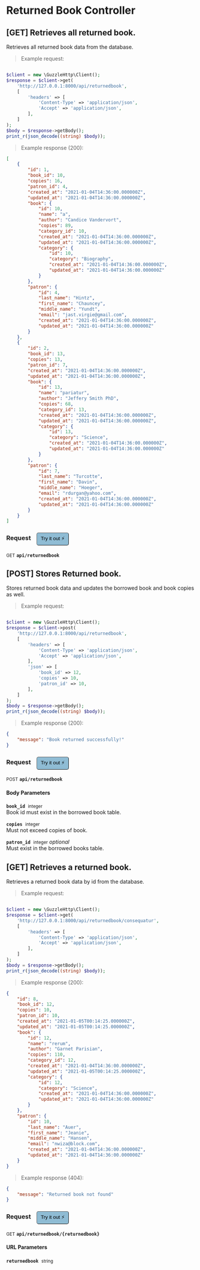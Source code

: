 # Returned Book Controller


## [GET] Retrieves all returned book.


Retrieves all returned book data from the database.

> Example request:

```php

$client = new \GuzzleHttp\Client();
$response = $client->get(
    'http://127.0.0.1:8000/api/returnedbook',
    [
        'headers' => [
            'Content-Type' => 'application/json',
            'Accept' => 'application/json',
        ],
    ]
);
$body = $response->getBody();
print_r(json_decode((string) $body));
```


> Example response (200):

```json
[
    {
        "id": 1,
        "book_id": 10,
        "copies": 16,
        "patron_id": 4,
        "created_at": "2021-01-04T14:36:00.000000Z",
        "updated_at": "2021-01-04T14:36:00.000000Z",
        "book": {
            "id": 10,
            "name": "a",
            "author": "Candice Vandervort",
            "copies": 89,
            "category_id": 10,
            "created_at": "2021-01-04T14:36:00.000000Z",
            "updated_at": "2021-01-04T14:36:00.000000Z",
            "category": {
                "id": 10,
                "category": "Biography",
                "created_at": "2021-01-04T14:36:00.000000Z",
                "updated_at": "2021-01-04T14:36:00.000000Z"
            }
        },
        "patron": {
            "id": 4,
            "last_name": "Hintz",
            "first_name": "Chauncey",
            "middle_name": "Yundt",
            "email": "jast.virgie@gmail.com",
            "created_at": "2021-01-04T14:36:00.000000Z",
            "updated_at": "2021-01-04T14:36:00.000000Z"
        }
    },
    {
        "id": 2,
        "book_id": 13,
        "copies": 13,
        "patron_id": 7,
        "created_at": "2021-01-04T14:36:00.000000Z",
        "updated_at": "2021-01-04T14:36:00.000000Z",
        "book": {
            "id": 13,
            "name": "pariatur",
            "author": "Jeffery Smith PhD",
            "copies": 68,
            "category_id": 13,
            "created_at": "2021-01-04T14:36:00.000000Z",
            "updated_at": "2021-01-04T14:36:00.000000Z",
            "category": {
                "id": 13,
                "category": "Science",
                "created_at": "2021-01-04T14:36:00.000000Z",
                "updated_at": "2021-01-04T14:36:00.000000Z"
            }
        },
        "patron": {
            "id": 7,
            "last_name": "Turcotte",
            "first_name": "Davin",
            "middle_name": "Hoeger",
            "email": "rdurgan@yahoo.com",
            "created_at": "2021-01-04T14:36:00.000000Z",
            "updated_at": "2021-01-04T14:36:00.000000Z"
        }
    }
]
```
<div id="execution-results-GETapi-returnedbook" hidden>
    <blockquote>Received response<span id="execution-response-status-GETapi-returnedbook"></span>:</blockquote>
    <pre class="json"><code id="execution-response-content-GETapi-returnedbook"></code></pre>
</div>
<div id="execution-error-GETapi-returnedbook" hidden>
    <blockquote>Request failed with error:</blockquote>
    <pre><code id="execution-error-message-GETapi-returnedbook"></code></pre>
</div>
<form id="form-GETapi-returnedbook" data-method="GET" data-path="api/returnedbook" data-authed="0" data-hasfiles="0" data-headers='{"Content-Type":"application\/json","Accept":"application\/json"}' onsubmit="event.preventDefault(); executeTryOut('GETapi-returnedbook', this);">
<h3>
    Request&nbsp;&nbsp;&nbsp;
        <button type="button" style="background-color: #8fbcd4; padding: 5px 10px; border-radius: 5px; border-width: thin;" id="btn-tryout-GETapi-returnedbook" onclick="tryItOut('GETapi-returnedbook');">Try it out ⚡</button>
    <button type="button" style="background-color: #c97a7e; padding: 5px 10px; border-radius: 5px; border-width: thin;" id="btn-canceltryout-GETapi-returnedbook" onclick="cancelTryOut('GETapi-returnedbook');" hidden>Cancel</button>&nbsp;&nbsp;
    <button type="submit" style="background-color: #6ac174; padding: 5px 10px; border-radius: 5px; border-width: thin;" id="btn-executetryout-GETapi-returnedbook" hidden>Send Request 💥</button>
    </h3>
<p>
<small class="badge badge-green">GET</small>
 <b><code>api/returnedbook</code></b>
</p>
</form>


## [POST] Stores Returned book.


Stores returned book data and updates the borrowed book and book copies as well.

> Example request:

```php

$client = new \GuzzleHttp\Client();
$response = $client->post(
    'http://127.0.0.1:8000/api/returnedbook',
    [
        'headers' => [
            'Content-Type' => 'application/json',
            'Accept' => 'application/json',
        ],
        'json' => [
            'book_id' => 12,
            'copies' => 10,
            'patron_id' => 10,
        ],
    ]
);
$body = $response->getBody();
print_r(json_decode((string) $body));
```


> Example response (200):

```json
{
    "message": "Book returned successfully!"
}
```
<div id="execution-results-POSTapi-returnedbook" hidden>
    <blockquote>Received response<span id="execution-response-status-POSTapi-returnedbook"></span>:</blockquote>
    <pre class="json"><code id="execution-response-content-POSTapi-returnedbook"></code></pre>
</div>
<div id="execution-error-POSTapi-returnedbook" hidden>
    <blockquote>Request failed with error:</blockquote>
    <pre><code id="execution-error-message-POSTapi-returnedbook"></code></pre>
</div>
<form id="form-POSTapi-returnedbook" data-method="POST" data-path="api/returnedbook" data-authed="0" data-hasfiles="0" data-headers='{"Content-Type":"application\/json","Accept":"application\/json"}' onsubmit="event.preventDefault(); executeTryOut('POSTapi-returnedbook', this);">
<h3>
    Request&nbsp;&nbsp;&nbsp;
        <button type="button" style="background-color: #8fbcd4; padding: 5px 10px; border-radius: 5px; border-width: thin;" id="btn-tryout-POSTapi-returnedbook" onclick="tryItOut('POSTapi-returnedbook');">Try it out ⚡</button>
    <button type="button" style="background-color: #c97a7e; padding: 5px 10px; border-radius: 5px; border-width: thin;" id="btn-canceltryout-POSTapi-returnedbook" onclick="cancelTryOut('POSTapi-returnedbook');" hidden>Cancel</button>&nbsp;&nbsp;
    <button type="submit" style="background-color: #6ac174; padding: 5px 10px; border-radius: 5px; border-width: thin;" id="btn-executetryout-POSTapi-returnedbook" hidden>Send Request 💥</button>
    </h3>
<p>
<small class="badge badge-black">POST</small>
 <b><code>api/returnedbook</code></b>
</p>
<h4 class="fancy-heading-panel"><b>Body Parameters</b></h4>
<p>
<b><code>book_id</code></b>&nbsp;&nbsp;<small>integer</small>  &nbsp;
<input type="number" name="book_id" data-endpoint="POSTapi-returnedbook" data-component="body" required  hidden>
<br>
Book id must exist in the borrowed book table.</p>
<p>
<b><code>copies</code></b>&nbsp;&nbsp;<small>integer</small>  &nbsp;
<input type="number" name="copies" data-endpoint="POSTapi-returnedbook" data-component="body" required  hidden>
<br>
Must not exceed copies of book.</p>
<p>
<b><code>patron_id</code></b>&nbsp;&nbsp;<small>integer</small>     <i>optional</i> &nbsp;
<input type="number" name="patron_id" data-endpoint="POSTapi-returnedbook" data-component="body"  hidden>
<br>
Must exist in the borrowed books table.</p>

</form>


## [GET] Retrieves a returned book.


Retrieves a returned book data by id from the database.

> Example request:

```php

$client = new \GuzzleHttp\Client();
$response = $client->get(
    'http://127.0.0.1:8000/api/returnedbook/consequatur',
    [
        'headers' => [
            'Content-Type' => 'application/json',
            'Accept' => 'application/json',
        ],
    ]
);
$body = $response->getBody();
print_r(json_decode((string) $body));
```


> Example response (200):

```json
{
    "id": 8,
    "book_id": 12,
    "copies": 10,
    "patron_id": 10,
    "created_at": "2021-01-05T00:14:25.000000Z",
    "updated_at": "2021-01-05T00:14:25.000000Z",
    "book": {
        "id": 12,
        "name": "rerum",
        "author": "Garnet Parisian",
        "copies": 110,
        "category_id": 12,
        "created_at": "2021-01-04T14:36:00.000000Z",
        "updated_at": "2021-01-05T00:14:25.000000Z",
        "category": {
            "id": 12,
            "category": "Science",
            "created_at": "2021-01-04T14:36:00.000000Z",
            "updated_at": "2021-01-04T14:36:00.000000Z"
        }
    },
    "patron": {
        "id": 10,
        "last_name": "Auer",
        "first_name": "Jeanie",
        "middle_name": "Hansen",
        "email": "nwiza@block.com",
        "created_at": "2021-01-04T14:36:00.000000Z",
        "updated_at": "2021-01-04T14:36:00.000000Z"
    }
}
```
> Example response (404):

```json
{
    "message": "Returned book not found"
}
```
<div id="execution-results-GETapi-returnedbook--returnedbook-" hidden>
    <blockquote>Received response<span id="execution-response-status-GETapi-returnedbook--returnedbook-"></span>:</blockquote>
    <pre class="json"><code id="execution-response-content-GETapi-returnedbook--returnedbook-"></code></pre>
</div>
<div id="execution-error-GETapi-returnedbook--returnedbook-" hidden>
    <blockquote>Request failed with error:</blockquote>
    <pre><code id="execution-error-message-GETapi-returnedbook--returnedbook-"></code></pre>
</div>
<form id="form-GETapi-returnedbook--returnedbook-" data-method="GET" data-path="api/returnedbook/{returnedbook}" data-authed="0" data-hasfiles="0" data-headers='{"Content-Type":"application\/json","Accept":"application\/json"}' onsubmit="event.preventDefault(); executeTryOut('GETapi-returnedbook--returnedbook-', this);">
<h3>
    Request&nbsp;&nbsp;&nbsp;
        <button type="button" style="background-color: #8fbcd4; padding: 5px 10px; border-radius: 5px; border-width: thin;" id="btn-tryout-GETapi-returnedbook--returnedbook-" onclick="tryItOut('GETapi-returnedbook--returnedbook-');">Try it out ⚡</button>
    <button type="button" style="background-color: #c97a7e; padding: 5px 10px; border-radius: 5px; border-width: thin;" id="btn-canceltryout-GETapi-returnedbook--returnedbook-" onclick="cancelTryOut('GETapi-returnedbook--returnedbook-');" hidden>Cancel</button>&nbsp;&nbsp;
    <button type="submit" style="background-color: #6ac174; padding: 5px 10px; border-radius: 5px; border-width: thin;" id="btn-executetryout-GETapi-returnedbook--returnedbook-" hidden>Send Request 💥</button>
    </h3>
<p>
<small class="badge badge-green">GET</small>
 <b><code>api/returnedbook/{returnedbook}</code></b>
</p>
<h4 class="fancy-heading-panel"><b>URL Parameters</b></h4>
<p>
<b><code>returnedbook</code></b>&nbsp;&nbsp;<small>string</small>  &nbsp;
<input type="text" name="returnedbook" data-endpoint="GETapi-returnedbook--returnedbook-" data-component="url" required  hidden>
<br>
</p>
</form>



